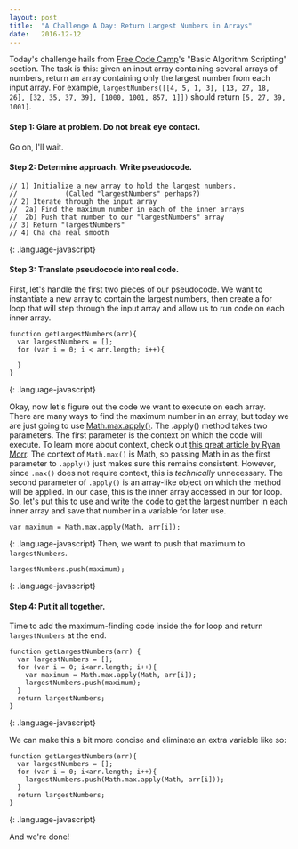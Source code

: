 ```yaml
---
layout: post
title:  "A Challenge A Day: Return Largest Numbers in Arrays"
date:   2016-12-12
---
```


Today's challenge hails from [Free Code Camp](https://www.freecodecamp.com/)'s "Basic Algorithm Scripting" section. The task is this: given an input array containing several arrays of numbers, return an array containing only the largest number from each input array. For example, `largestNumbers([[4, 5, 1, 3], [13, 27, 18, 26], [32, 35, 37, 39], [1000, 1001, 857, 1]])` should return `[5, 27, 39, 1001]`.

#### Step 1: Glare at problem. Do not break eye contact.
Go on, I'll wait.

#### Step 2: Determine approach. Write pseudocode.
```
// 1) Initialize a new array to hold the largest numbers.
//            (Called "largestNumbers" perhaps?)
// 2) Iterate through the input array
//  2a) Find the maximum number in each of the inner arrays
//  2b) Push that number to our "largestNumbers" array
// 3) Return "largestNumbers"
// 4) Cha cha real smooth
```
{: .language-javascript}

#### Step 3: Translate pseudocode into real code.
First, let's handle the first two pieces of our pseudocode. We want to instantiate a new array to contain the largest numbers, then create a for loop that will step through the input array and allow us to run code on each inner array.
```
function getLargestNumbers(arr){
  var largestNumbers = [];
  for (var i = 0; i < arr.length; i++){

  }
}
```
{: .language-javascript}

Okay, now let's figure out the code we want to execute on each array.
There are many ways to find the maximum number in an array, but today we are just going to use [Math.max](https://developer.mozilla.org/en-US/docs/Web/JavaScript/Reference/Global_Objects/Math/max)[.apply()](https://developer.mozilla.org/en-US/docs/Web/JavaScript/Reference/Global_Objects/Function/apply). The .apply() method takes two parameters. The first parameter is the context on which the code will execute. To learn more about context, check out [this great article by Ryan Morr](http://ryanmorr.com/understanding-scope-and-context-in-javascript/). The context of `Math.max()` is Math, so passing Math in as the first parameter to `.apply()` just makes sure this remains consistent. However, since `.max()` does not require context, this is *technically* unnecessary. The second parameter of `.apply()` is an array-like object on which the method will be applied. In our case, this is the inner array accessed in our for loop. So, let's put this to use and write the code to get the largest number in each inner array and save that number in a variable for later use.
```
var maximum = Math.max.apply(Math, arr[i]);
```
{: .language-javascript}
Then, we want to push that maximum to `largestNumbers`.
```
largestNumbers.push(maximum);
```
{: .language-javascript}

#### Step 4: Put it all together.
Time to add the maximum-finding code inside the for loop and return `largestNumbers` at the end.
```
function getLargestNumbers(arr) {
  var largestNumbers = [];
  for (var i = 0; i<arr.length; i++){
    var maximum = Math.max.apply(Math, arr[i]);
    largestNumbers.push(maximum);
  }
  return largestNumbers;
}
```
{: .language-javascript}

We can make this a bit more concise and eliminate an extra variable like so:
```
function getLargestNumbers(arr){
  var largestNumbers = [];
  for (var i = 0; i<arr.length; i++){
    largestNumbers.push(Math.max.apply(Math, arr[i]));
  }
  return largestNumbers;
}
```
{: .language-javascript}

And we're done!
